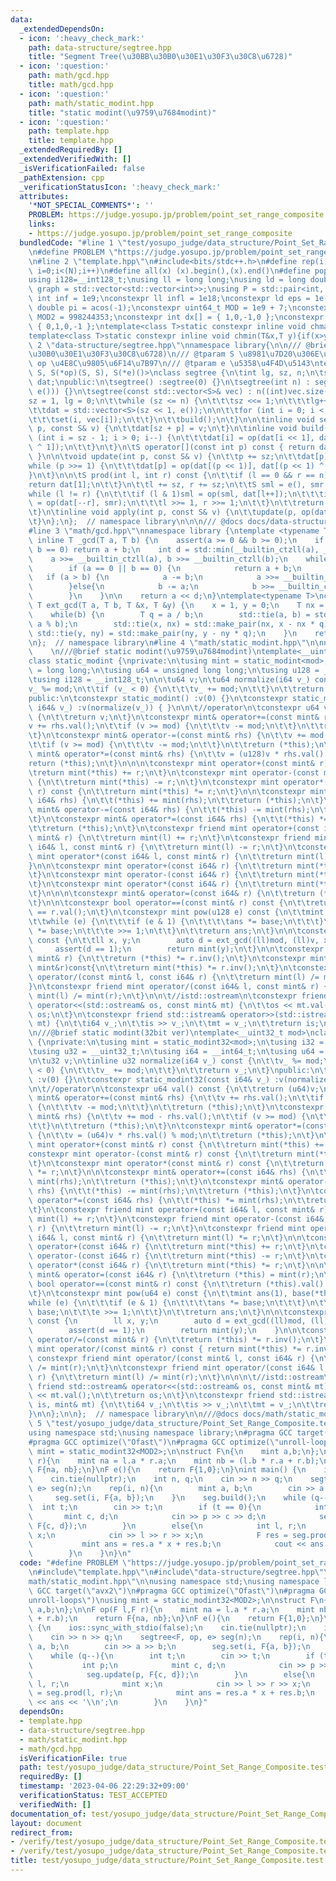 ```yaml
---
data:
  _extendedDependsOn:
  - icon: ':heavy_check_mark:'
    path: data-structure/segtree.hpp
    title: "Segment Tree(\u30BB\u30B0\u30E1\u30F3\u30C8\u6728)"
  - icon: ':question:'
    path: math/gcd.hpp
    title: math/gcd.hpp
  - icon: ':question:'
    path: math/static_modint.hpp
    title: "static modint(\u9759\u7684modint)"
  - icon: ':question:'
    path: template.hpp
    title: template.hpp
  _extendedRequiredBy: []
  _extendedVerifiedWith: []
  _isVerificationFailed: false
  _pathExtension: cpp
  _verificationStatusIcon: ':heavy_check_mark:'
  attributes:
    '*NOT_SPECIAL_COMMENTS*': ''
    PROBLEM: https://judge.yosupo.jp/problem/point_set_range_composite
    links:
    - https://judge.yosupo.jp/problem/point_set_range_composite
  bundledCode: "#line 1 \"test/yosupo_judge/data_structure/Point_Set_Range_Composite.test.cpp\"\
    \n#define PROBLEM \"https://judge.yosupo.jp/problem/point_set_range_composite\"\
    \n#line 2 \"template.hpp\"\n#include<bits/stdc++.h>\n#define rep(i, N)  for(int\
    \ i=0;i<(N);i++)\n#define all(x) (x).begin(),(x).end()\n#define popcount(x) __builtin_popcount(x)\n\
    using i128=__int128_t;\nusing ll = long long;\nusing ld = long double;\nusing\
    \ graph = std::vector<std::vector<int>>;\nusing P = std::pair<int, int>;\nconstexpr\
    \ int inf = 1e9;\nconstexpr ll infl = 1e18;\nconstexpr ld eps = 1e-6;\nconst long\
    \ double pi = acos(-1);\nconstexpr uint64_t MOD = 1e9 + 7;\nconstexpr uint64_t\
    \ MOD2 = 998244353;\nconstexpr int dx[] = { 1,0,-1,0 };\nconstexpr int dy[] =\
    \ { 0,1,0,-1 };\ntemplate<class T>static constexpr inline void chmax(T&x,T y){if(x<y)x=y;}\n\
    template<class T>static constexpr inline void chmin(T&x,T y){if(x>y)x=y;}\n#line\
    \ 2 \"data-structure/segtree.hpp\"\nnamespace library{\n\n/// @brief Segment Tree(\u30BB\
    \u30B0\u30E1\u30F3\u30C8\u6728)\n/// @tparam S \u8981\u7D20\u306E\u578B\n/// @tparam\
    \ op \u4E8C\u9805\u6F14\u7B97\n/// @tparam e \u5358\u4F4D\u5143\ntemplate<class\
    \ S, S(*op)(S, S), S(*e)()>\nclass segtree {\n\tint lg, sz, n;\n\tstd::vector<S>\
    \ dat;\npublic:\n\tsegtree() :segtree(0) {}\n\tsegtree(int n) : segtree(std::vector<S>(n,\
    \ e())) {}\n\tsegtree(const std::vector<S>& vec) : n((int)vec.size()) {\n\t\t\
    sz = 1, lg = 0;\n\t\twhile (sz <= n) {\n\t\t\tsz <<= 1;\n\t\t\tlg++;\n\t\t}\n\n\
    \t\tdat = std::vector<S>(sz << 1, e());\n\n\t\tfor (int i = 0; i < n; i++) {\n\
    \t\t\tset(i, vec[i]);\n\t\t}\n\t\tbuild();\n\t}\n\n\tinline void set(const int\
    \ p, const S& v) {\n\t\tdat[sz + p] = v;\n\t}\n\tinline void build() {\n\t\tfor\
    \ (int i = sz - 1; i > 0; i--) {\n\t\t\tdat[i] = op(dat[i << 1], dat[(i << 1)\
    \ ^ 1]);\n\t\t}\n\t}\n\tS operator[](const int p) const { return dat[sz + p];\
    \ }\n\n\tvoid update(int p, const S& v) {\n\t\tp += sz;\n\t\tdat[p] = v;\n\t\t\
    while (p >>= 1) {\n\t\t\tdat[p] = op(dat[(p << 1)], dat[(p << 1) ^ 1]);\n\t\t\
    }\n\t}\n\n\tS prod(int l, int r) const {\n\t\tif (l == 0 && r == n) {\n\t\t\t\
    return dat[1];\n\t\t}\n\t\tl += sz, r += sz;\n\t\tS sml = e(), smr = e();\n\t\t\
    while (l != r) {\n\t\t\tif (l & 1)sml = op(sml, dat[l++]);\n\t\t\tif (r & 1)smr\
    \ = op(dat[--r], smr);\n\t\t\tl >>= 1, r >>= 1;\n\t\t}\n\t\treturn op(sml, smr);\n\
    \t}\n\tinline void apply(int p, const S& v) {\n\t\tupdate(p, op(dat[sz + p], v));\n\
    \t}\n};\n};  // namespace library\n\n\n/// @docs docs/data-structure/segtree.md\n\
    #line 3 \"math/gcd.hpp\"\nnamespace library {\ntemplate <typename T> constexpr\
    \ inline T _gcd(T a, T b) {\n    assert(a >= 0 && b >= 0);\n    if (a == 0 ||\
    \ b == 0) return a + b;\n    int d = std::min(__builtin_ctzll(a), __builtin_ctzll(b));\n\
    \    a >>= __builtin_ctzll(a), b >>= __builtin_ctzll(b);\n    while (a != b) {\n\
    \        if (a == 0 || b == 0) {\n            return a + b;\n        }\n     \
    \   if (a > b) {\n            a -= b;\n            a >>= __builtin_ctzll(a);\n\
    \        }else{\n            b -= a;\n            b >>= __builtin_ctzll(b);\n\
    \        }\n    }\n\n    return a << d;\n}\ntemplate<typename T>\nconstexpr inline\
    \ T ext_gcd(T a, T b, T &x, T &y) {\n    x = 1, y = 0;\n    T nx = 0, ny = 1;\n\
    \    while(b) {\n        T q = a / b;\n        std::tie(a, b) = std::make_pair(b,\
    \ a % b);\n        std::tie(x, nx) = std::make_pair(nx, x - nx * q);\n       \
    \ std::tie(y, ny) = std::make_pair(ny, y - ny * q);\n    }\n    return a;\n}\n\
    \n};  // namespace library\n#line 4 \"math/static_modint.hpp\"\n\nnamespace library{\n\
    \    \n///@brief static modint(\u9759\u7684modint)\ntemplate<__uint64_t mod>\n\
    class static_modint {\nprivate:\n\tusing mint = static_modint<mod>;\n\tusing i64\
    \ = long long;\n\tusing u64 = unsigned long long;\n\tusing u128 = __uint128_t;\n\
    \tusing i128 = __int128_t;\n\n\tu64 v;\n\tu64 normalize(i64 v_) const {\n\t\t\
    v_ %= mod;\n\t\tif (v_ < 0) {\n\t\t\tv_ += mod;\n\t\t}\n\t\treturn v_;\n\t}\n\
    public:\n\tconstexpr static_modint() :v(0) {}\n\tconstexpr static_modint(const\
    \ i64& v_) :v(normalize(v_)) { }\n\n\t//operator\n\tconstexpr u64 val() const\
    \ {\n\t\treturn v;\n\t}\n\tconstexpr mint& operator+=(const mint& rhs) {\n\t\t\
    v += rhs.val();\n\t\tif (v >= mod) {\n\t\t\tv -= mod;\n\t\t}\n\t\treturn (*this);\n\
    \t}\n\tconstexpr mint& operator-=(const mint& rhs) {\n\t\tv += mod - rhs.val();\n\
    \t\tif (v >= mod) {\n\t\t\tv -= mod;\n\t\t}\n\t\treturn (*this);\n\t}\n\tconstexpr\
    \ mint& operator*=(const mint& rhs) {\n\t\tv = (u128)v * rhs.val() % mod;\n\t\t\
    return (*this);\n\t}\n\n\n\tconstexpr mint operator+(const mint& r) const {\n\t\
    \treturn mint(*this) += r;\n\t}\n\tconstexpr mint operator-(const mint& r) const\
    \ {\n\t\treturn mint(*this) -= r;\n\t}\n\tconstexpr mint operator*(const mint&\
    \ r) const {\n\t\treturn mint(*this) *= r;\n\t}\n\n\tconstexpr mint& operator+=(const\
    \ i64& rhs) {\n\t\t(*this) += mint(rhs);\n\t\treturn (*this);\n\t}\n\tconstexpr\
    \ mint& operator-=(const i64& rhs) {\n\t\t(*this) -= mint(rhs);\n\t\treturn (*this);\n\
    \t}\n\tconstexpr mint& operator*=(const i64& rhs) {\n\t\t(*this) *= mint(rhs);\n\
    \t\treturn (*this);\n\t}\n\tconstexpr friend mint operator+(const i64& l, const\
    \ mint& r) {\n\t\treturn mint(l) += r;\n\t}\n\tconstexpr friend mint operator-(const\
    \ i64& l, const mint& r) {\n\t\treturn mint(l) -= r;\n\t}\n\tconstexpr friend\
    \ mint operator*(const i64& l, const mint& r) {\n\t\treturn mint(l) *= r;\n\t\
    }\n\n\tconstexpr mint operator+(const i64& r) {\n\t\treturn mint(*this) += r;\n\
    \t}\n\tconstexpr mint operator-(const i64& r) {\n\t\treturn mint(*this) -= r;\n\
    \t}\n\tconstexpr mint operator*(const i64& r) {\n\t\treturn mint(*this) *= r;\n\
    \t}\n\n\n\tconstexpr mint& operator=(const i64& r) {\n\t\treturn (*this) = mint(r);\n\
    \t}\n\n\tconstexpr bool operator==(const mint& r) const {\n\t\treturn (*this).val()\
    \ == r.val();\n\t}\n\tconstexpr mint pow(u128 e) const {\n\t\tmint ans(1), base(*this);\n\
    \t\twhile (e) {\n\t\t\tif (e & 1) {\n\t\t\t\tans *= base;\n\t\t\t}\n\t\t\tbase\
    \ *= base;\n\t\t\te >>= 1;\n\t\t}\n\t\treturn ans;\n\t}\n\n\tconstexpr mint inv()\
    \ const {\n\t\tll x, y;\n        auto d = ext_gcd((ll)mod, (ll)v, x, y);\n   \
    \     assert(d == 1);\n        return mint(y);\n\t}\n\n\tconstexpr mint& operator/=(const\
    \ mint& r) {\n\t\treturn (*this) *= r.inv();\n\t}\n\tconstexpr mint inv(const\
    \ mint&r)const{\n\t\treturn mint(*this) *= r.inv();\n\t}\n\tconstexpr friend mint\
    \ operator/(const mint& l, const i64& r) {\n\t\treturn mint(l) /= mint(r);\n\t\
    }\n\tconstexpr friend mint operator/(const i64& l, const mint& r) {\n\t\treturn\
    \ mint(l) /= mint(r);\n\t}\n\n\t//istd::ostream\n\tconstexpr friend std::ostream&\
    \ operator<<(std::ostream& os, const mint& mt) {\n\t\tos << mt.val();\n\t\treturn\
    \ os;\n\t}\n\tconstexpr friend std::istream& operator>>(std::istream& is, mint&\
    \ mt) {\n\t\ti64 v_;\n\t\tis >> v_;\n\t\tmt = v_;\n\t\treturn is;\n\t}\n};\n\n\
    \n///@brief static modint(32bit ver)\ntemplate<__uint32_t mod>\nclass static_modint32\
    \ {\nprivate:\n\tusing mint = static_modint32<mod>;\n\tusing i32 = __int32_t;\n\
    \tusing u32 = __uint32_t;\n\tusing i64 = __int64_t;\n\tusing u64 = __uint64_t;\n\
    \n\tu32 v;\n\tinline u32 normalize(i64 v_) const {\n\t\tv_ %= mod;\n\t\tif (v_\
    \ < 0) {\n\t\t\tv_ += mod;\n\t\t}\n\t\treturn v_;\n\t}\npublic:\n\tconstexpr static_modint32()\
    \ :v(0) {}\n\tconstexpr static_modint32(const i64& v_) :v(normalize(v_)) { }\n\
    \n\t//operator\n\tconstexpr u64 val() const {\n\t\treturn (u64)v;\n\t}\n\tconstexpr\
    \ mint& operator+=(const mint& rhs) {\n\t\tv += rhs.val();\n\t\tif (v >= mod)\
    \ {\n\t\t\tv -= mod;\n\t\t}\n\t\treturn (*this);\n\t}\n\tconstexpr mint& operator-=(const\
    \ mint& rhs) {\n\t\tv += mod - rhs.val();\n\t\tif (v >= mod) {\n\t\t\tv -= mod;\n\
    \t\t}\n\t\treturn (*this);\n\t}\n\tconstexpr mint& operator*=(const mint& rhs)\
    \ {\n\t\tv = (u64)v * rhs.val() % mod;\n\t\treturn (*this);\n\t}\n\n\tconstexpr\
    \ mint operator+(const mint& r) const {\n\t\treturn mint(*this) += r;\n\t}\n\t\
    constexpr mint operator-(const mint& r) const {\n\t\treturn mint(*this) -= r;\n\
    \t}\n\tconstexpr mint operator*(const mint& r) const {\n\t\treturn mint(*this)\
    \ *= r;\n\t}\n\n\tconstexpr mint& operator+=(const i64& rhs) {\n\t\t(*this) +=\
    \ mint(rhs);\n\t\treturn (*this);\n\t}\n\tconstexpr mint& operator-=(const i64&\
    \ rhs) {\n\t\t(*this) -= mint(rhs);\n\t\treturn (*this);\n\t}\n\tconstexpr mint&\
    \ operator*=(const i64& rhs) {\n\t\t(*this) *= mint(rhs);\n\t\treturn (*this);\n\
    \t}\n\tconstexpr friend mint operator+(const i64& l, const mint& r) {\n\t\treturn\
    \ mint(l) += r;\n\t}\n\tconstexpr friend mint operator-(const i64& l, const mint&\
    \ r) {\n\t\treturn mint(l) -= r;\n\t}\n\tconstexpr friend mint operator*(const\
    \ i64& l, const mint& r) {\n\t\treturn mint(l) *= r;\n\t}\n\n\tconstexpr mint\
    \ operator+(const i64& r) {\n\t\treturn mint(*this) += r;\n\t}\n\tconstexpr mint\
    \ operator-(const i64& r) {\n\t\treturn mint(*this) -= r;\n\t}\n\tconstexpr mint\
    \ operator*(const i64& r) {\n\t\treturn mint(*this) *= r;\n\t}\n\n\n\tconstexpr\
    \ mint& operator=(const i64& r) {\n\t\treturn (*this) = mint(r);\n\t}\n\n\tconstexpr\
    \ bool operator==(const mint& r) const {\n\t\treturn (*this).val() == r.val();\n\
    \t}\n\tconstexpr mint pow(u64 e) const {\n\t\tmint ans(1), base(*this);\n\t\t\
    while (e) {\n\t\t\tif (e & 1) {\n\t\t\t\tans *= base;\n\t\t\t}\n\t\t\tbase *=\
    \ base;\n\t\t\te >>= 1;\n\t\t}\n\t\treturn ans;\n\t}\n\n\tconstexpr mint inv()\
    \ const {\n        ll x, y;\n        auto d = ext_gcd((ll)mod, (ll)v, x, y);\n\
    \        assert(d == 1);\n        return mint(y);\n    }\n\n\tconstexpr mint&\
    \ operator/=(const mint& r) {\n\t\treturn (*this) *= r.inv();\n\t}\n    constexpr\
    \ mint operator/(const mint& r) const { return mint(*this) *= r.inv(); }\n   \
    \ constexpr friend mint operator/(const mint& l, const i64& r) {\n\t\treturn mint(l)\
    \ /= mint(r);\n\t}\n\tconstexpr friend mint operator/(const i64& l, const mint&\
    \ r) {\n\t\treturn mint(l) /= mint(r);\n\t}\n\n\n\t//istd::ostream\n\tconstexpr\
    \ friend std::ostream& operator<<(std::ostream& os, const mint& mt) {\n\t\tos\
    \ << mt.val();\n\t\treturn os;\n\t}\n\tconstexpr friend std::istream& operator>>(std::istream&\
    \ is, mint& mt) {\n\t\ti64 v_;\n\t\tis >> v_;\n\t\tmt = v_;\n\t\treturn is;\n\t\
    }\n\n};\n\n};  // namespace library\n\n///@docs docs/math/static_modint.md\n#line\
    \ 5 \"test/yosupo_judge/data_structure/Point_Set_Range_Composite.test.cpp\"\n\n\
    using namespace std;\nusing namespace library;\n#pragma GCC target(\"avx2\")\n\
    #pragma GCC optimize(\"Ofast\")\n#pragma GCC optimize(\"unroll-loops\")\nusing\
    \ mint = static_modint32<MOD2>;\n\nstruct F\n{\n    mint a,b;\n};\n\nF op(F l,F\
    \ r){\n    mint na = l.a * r.a;\n    mint nb = (l.b * r.a + r.b);\n    return\
    \ F{na, nb};\n}\nF e(){\n    return F{1,0};\n}\nint main() {\n    ios::sync_with_stdio(false);\n\
    \    cin.tie(nullptr);\n    int n, q;\n    cin >> n >> q;\n    segtree<F, op,\
    \ e> seg(n);\n    rep(i, n){\n        mint a, b;\n        cin >> a >> b;\n   \
    \     seg.set(i, F{a, b});\n    }\n    seg.build();\n    while (q--){\n      \
    \  int t;\n        cin >> t;\n        if (t == 0){\n            int p;\n     \
    \       mint c, d;\n            cin >> p >> c >> d;\n            seg.update(p,\
    \ F{c, d});\n        }\n        else{\n            int l, r;\n            mint\
    \ x;\n            cin >> l >> r >> x;\n            F res = seg.prod(l, r);\n \
    \           mint ans = res.a * x + res.b;\n            cout << ans << '\\n';\n\
    \        }\n    }\n}\n"
  code: "#define PROBLEM \"https://judge.yosupo.jp/problem/point_set_range_composite\"\
    \n#include\"template.hpp\"\n#include\"data-structure/segtree.hpp\"\n#include\"\
    math/static_modint.hpp\"\n\nusing namespace std;\nusing namespace library;\n#pragma\
    \ GCC target(\"avx2\")\n#pragma GCC optimize(\"Ofast\")\n#pragma GCC optimize(\"\
    unroll-loops\")\nusing mint = static_modint32<MOD2>;\n\nstruct F\n{\n    mint\
    \ a,b;\n};\n\nF op(F l,F r){\n    mint na = l.a * r.a;\n    mint nb = (l.b * r.a\
    \ + r.b);\n    return F{na, nb};\n}\nF e(){\n    return F{1,0};\n}\nint main()\
    \ {\n    ios::sync_with_stdio(false);\n    cin.tie(nullptr);\n    int n, q;\n\
    \    cin >> n >> q;\n    segtree<F, op, e> seg(n);\n    rep(i, n){\n        mint\
    \ a, b;\n        cin >> a >> b;\n        seg.set(i, F{a, b});\n    }\n    seg.build();\n\
    \    while (q--){\n        int t;\n        cin >> t;\n        if (t == 0){\n \
    \           int p;\n            mint c, d;\n            cin >> p >> c >> d;\n\
    \            seg.update(p, F{c, d});\n        }\n        else{\n            int\
    \ l, r;\n            mint x;\n            cin >> l >> r >> x;\n            F res\
    \ = seg.prod(l, r);\n            mint ans = res.a * x + res.b;\n            cout\
    \ << ans << '\\n';\n        }\n    }\n}"
  dependsOn:
  - template.hpp
  - data-structure/segtree.hpp
  - math/static_modint.hpp
  - math/gcd.hpp
  isVerificationFile: true
  path: test/yosupo_judge/data_structure/Point_Set_Range_Composite.test.cpp
  requiredBy: []
  timestamp: '2023-04-06 22:29:32+09:00'
  verificationStatus: TEST_ACCEPTED
  verifiedWith: []
documentation_of: test/yosupo_judge/data_structure/Point_Set_Range_Composite.test.cpp
layout: document
redirect_from:
- /verify/test/yosupo_judge/data_structure/Point_Set_Range_Composite.test.cpp
- /verify/test/yosupo_judge/data_structure/Point_Set_Range_Composite.test.cpp.html
title: test/yosupo_judge/data_structure/Point_Set_Range_Composite.test.cpp
---
```

